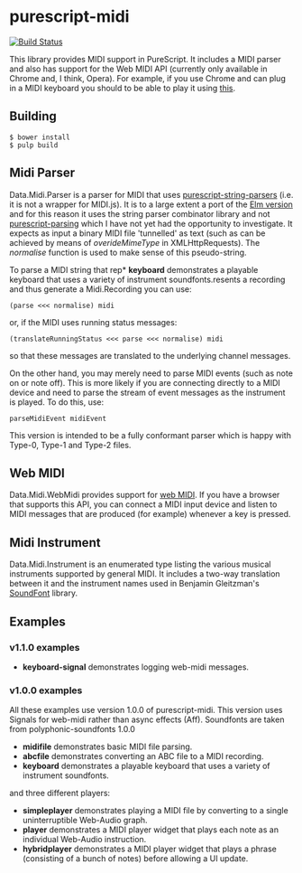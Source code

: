 purescript-midi
===============

[![Build Status](https://travis-ci.org/newlandsvalley/purescript-midi.svg?branch=master)](https://travis-ci.org/newlandsvalley/purescript-midi)

This library provides MIDI support in PureScript.  It includes a MIDI parser and also has support for the Web MIDI API (currently only available in Chrome and, I think, Opera). For example, if you use Chrome and can plug in a MIDI keyboard you should to be able to play it using [this](http://www.tradtunedb.org.uk:8601/).

## Building

    $ bower install   
    $ pulp build

## Midi Parser

Data.Midi.Parser is a parser for MIDI that uses [purescript-string-parsers](https://pursuit.purescript.org/packages/purescript-string-parsers/2.1.0) (i.e. it is not a wrapper for MIDI.js).  It is to a large extent a port of the [Elm version](http://package.elm-lang.org/packages/newlandsvalley/elm-comidi/latest) and for this reason it uses the string parser combinator library and not [purescript-parsing](https://pursuit.purescript.org/packages/purescript-parsing/3.0.0) which I have not yet had the opportunity to investigate. It expects as input a binary MIDI file 'tunnelled' as text (such as can be achieved by means of _overideMimeType_ in XMLHttpRequests). The _normalise_ function is used to make sense of this pseudo-string.

To parse a MIDI string that rep* __keyboard__ demonstrates a playable keyboard that uses a variety of instrument soundfonts.resents a recording and thus generate a Midi.Recording you can use:

    (parse <<< normalise) midi

or, if the MIDI uses running status messages:

    (translateRunningStatus <<< parse <<< normalise) midi

so that these messages are translated to the underlying channel messages.

On the other hand, you may merely need to parse MIDI events (such as note on or note off). This is more likely if you are connecting directly to a MIDI device and need to parse the stream of event messages as the instrument is played.  To do this, use:

    parseMidiEvent midiEvent

This version is intended to be a fully conformant parser which is happy with Type-0, Type-1 and Type-2 files.

## Web MIDI

Data.Midi.WebMidi provides support for [web MIDI](https://www.w3.org/TR/webmidi/).  If you have a browser that supports this API, you can connect a MIDI input device and listen to MIDI messages that are produced (for example) whenever a key is pressed.

## Midi Instrument

Data.Midi.Instrument is an enumerated type listing the various musical instruments supported by general MIDI. It includes a two-way translation between it and the instrument names used in Benjamin Gleitzman's [SoundFont](http://gleitz.github.io/midi-js-soundfonts/FluidR3_GM/names.json) library.

## Examples

### v1.1.0 examples

* __keyboard-signal__ demonstrates logging web-midi messages.

### v1.0.0 examples

All these examples use version 1.0.0 of purescript-midi.  This version uses Signals for web-midi rather than async effects (Aff). Soundfonts are taken from polyphonic-soundfonts 1.0.0

* __midifile__ demonstrates basic MIDI file parsing.
* __abcfile__ demonstrates converting an ABC file to a MIDI recording.
* __keyboard__ demonstrates a playable keyboard that uses a variety of instrument soundfonts.

and three different players: 

* __simpleplayer__ demonstrates playing a MIDI file by converting to a single uninterruptible Web-Audio graph.
* __player__ demonstrates a MIDI player widget that plays each note as an individual Web-Audio instruction.
* __hybridplayer__ demonstrates a MIDI player widget that plays a phrase (consisting of a bunch of notes) before allowing a UI update.

